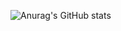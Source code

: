 ![Anurag's GitHub stats](https://github-readme-stats.vercel.app/api?username=mralinp&hide=contribs,prs)
